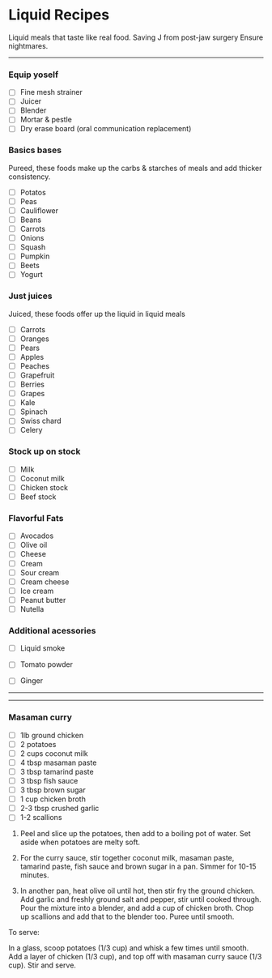 # Liquid Recipes
Liquid meals that taste like real food. Saving J from post-jaw surgery Ensure nightmares.

---

### Equip yoself
- [ ] Fine mesh strainer
- [ ] Juicer
- [ ] Blender
- [ ] Mortar & pestle
- [ ] Dry erase board (oral communication replacement)

### Basics bases
Pureed, these foods make up the carbs & starches of meals and add thicker consistency.
- [ ] Potatos
- [ ] Peas
- [ ] Cauliflower
- [ ] Beans
- [ ] Carrots
- [ ] Onions
- [ ] Squash
- [ ] Pumpkin
- [ ] Beets
- [ ] Yogurt

### Just juices
Juiced, these foods offer up the liquid in liquid meals
- [ ] Carrots
- [ ] Oranges
- [ ] Pears
- [ ] Apples
- [ ] Peaches
- [ ] Grapefruit
- [ ] Berries
- [ ] Grapes
- [ ] Kale
- [ ] Spinach
- [ ] Swiss chard
- [ ] Celery

### Stock up on stock

- [ ] Milk
- [ ] Coconut milk
- [ ] Chicken stock
- [ ] Beef stock

### Flavorful Fats
- [ ] Avocados
- [ ] Olive oil
- [ ] Cheese
- [ ] Cream
- [ ] Sour cream
- [ ] Cream cheese
- [ ] Ice cream
- [ ] Peanut butter
- [ ] Nutella

### Additional acessories
- [ ] Liquid smoke
- [ ] Tomato powder
- [ ] Ginger


---
---

### Masaman curry
- [ ] 1lb ground chicken
- [ ] 2 potatoes 
- [ ] 2 cups coconut milk
- [ ] 4 tbsp masaman paste
- [ ] 3 tbsp tamarind paste
- [ ] 3 tbsp fish sauce
- [ ] 3 tbsp brown sugar
- [ ] 1 cup chicken broth
- [ ] 2-3 tbsp crushed garlic
- [ ] 1-2 scallions

1. Peel and slice up the potatoes, then add to a boiling pot of water. Set aside when potatoes are melty soft.

2. For the curry sauce, stir together coconut milk, masaman paste, tamarind paste, fish sauce and brown sugar in a pan. Simmer for 10-15 minutes.

3. In another pan, heat olive oil until hot, then stir fry the ground chicken. Add garlic and freshly ground salt and pepper, stir until cooked through. Pour the mixture into a blender, and add a cup of chicken broth. Chop up scallions and add that to the blender too. Puree until smooth.

To serve:

In a glass, scoop potatoes (1/3 cup) and whisk a few times until smooth. Add a layer of chicken (1/3 cup), and top off with masaman curry sauce (1/3 cup). Stir and serve.

